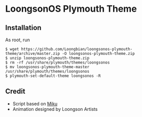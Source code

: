 # LoongsonOS Plymouth Theme

## Installation

As root, run

```
$ wget https://github.com/Loongbian/loongsonos-plymouth-theme/archive/master.zip -O loongsonos-plymouth-theme.zip
$ unzip loongsonos-plymouth-theme.zip
$ rm -rf /usr/share/plymouth/themes/loongsonos
$ mv loongsonos-plymouth-theme-master /usr/share/plymouth/themes/loongsonos
$ plymouth-set-default-theme loongsonos -R
```
## Credit

* Script based on [Miku](https://github.com/godcrying/miku-plymouth-theme)
* Animation designed by Loongson Artists
